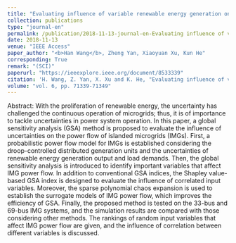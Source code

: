 ```yaml
---
title: "Evaluating influence of variable renewable energy generation on islanded microgrid power flow"
collection: publications
type: "journal-en"
permalink: /publication/2018-11-13-journal-en-Evaluating influence of variable renewable energy generation on islanded microgrid power flow
date: 2018-11-13
venue: "IEEE Access"
paper_author: "<b>Han Wang</b>, Zheng Yan, Xiaoyuan Xu, Kun He"
corresponding: True
remark: "(SCI)"
paperurl: "https://ieeexplore.ieee.org/document/8533339"
citation: 'H. Wang, Z. Yan, X. Xu and K. He, "Evaluating influence of variable renewable energy generation on islanded microgrid power flow," <i>IEEE Access</i>, vol. 6, pp. 71339-71349, 2018.'
volume: "vol. 6, pp. 71339-71349"
---
```


Abstract:
With the proliferation of renewable energy, the uncertainty has challenged the continuous operation of microgrids; thus, it is of importance to tackle uncertainties in power system operation. In this paper, a global sensitivity analysis (GSA) method is proposed to evaluate the influence of uncertainties on the power flow of islanded microgrids (IMGs). First, a probabilistic power flow model for IMGs is established considering the droop-controlled distributed generation units and the uncertainties of renewable energy generation output and load demands. Then, the global sensitivity analysis is introduced to identify important variables that affect IMG power flow. In addition to conventional GSA indices, the Shapley value-based GSA index is designed to evaluate the influence of correlated input variables. Moreover, the sparse polynomial chaos expansion is used to establish the surrogate models of IMG power flow, which improves the efficiency of GSA. Finally, the proposed method is tested on the 33-bus and 69-bus IMG systems, and the simulation results are compared with those considering other methods. The rankings of random input variables that affect IMG power flow are given, and the influence of correlation between different variables is discussed.
